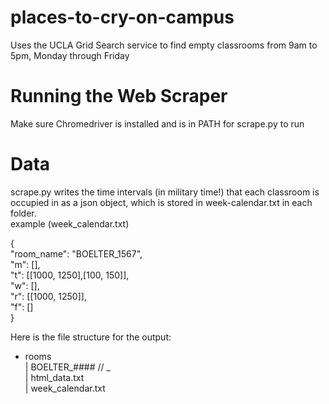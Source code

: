 # places-to-cry-on-campus
Uses the UCLA Grid Search service to find empty classrooms from 9am to 5pm, Monday through Friday

# Running the Web Scraper
Make sure Chromedriver is installed and is in PATH for scrape.py to run

# Data
scrape.py writes the time intervals (in military time!) that each classroom is occupied in as a json object, which is stored in week-calendar.txt in each folder.<br/>
example (week_calendar.txt)<br/>

{<br/>
"room_name": "BOELTER_1567",<br/>
"m": [],<br/>
"t": [[1000, 1250],[100, 150]],<br/>
"w": [],<br/>
"r": [[1000, 1250]],<br/>
"f": []<br/>
}<br/>

Here is the file structure for the output:<br/>
+ rooms<br/>
  | BOELTER_####         // <building-name>_<room-number><br/>
    | html_data.txt<br/>
    | week_calendar.txt<br/>
  
  
